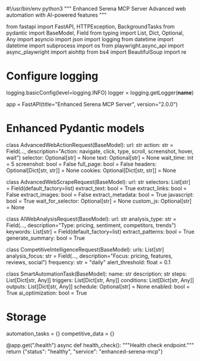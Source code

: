 #!/usr/bin/env python3
"""
Enhanced Serena MCP Server
Advanced web automation with AI-powered features
"""

from fastapi import FastAPI, HTTPException, BackgroundTasks
from pydantic import BaseModel, Field
from typing import List, Dict, Optional, Any
import asyncio
import json
import logging
from datetime import datetime
import subprocess
import os
from playwright.async_api import async_playwright
import aiohttp
from bs4 import BeautifulSoup
import re

# Configure logging
logging.basicConfig(level=logging.INFO)
logger = logging.getLogger(__name__)

app = FastAPI(title="Enhanced Serena MCP Server", version="2.0.0")

# Enhanced Pydantic models
class AdvancedWebActionRequest(BaseModel):
    url: str
    action: str = Field(..., description="Action: navigate, click, type, scroll, screenshot, hover, wait")
    selector: Optional[str] = None
    text: Optional[str] = None
    wait_time: int = 5
    screenshot: bool = False
    full_page: bool = False
    headers: Optional[Dict[str, str]] = None
    cookies: Optional[Dict[str, str]] = None

class AdvancedWebScrapeRequest(BaseModel):
    url: str
    selectors: List[str] = Field(default_factory=list)
    extract_text: bool = True
    extract_links: bool = False
    extract_images: bool = False
    extract_metadata: bool = True
    javascript: bool = True
    wait_for_selector: Optional[str] = None
    custom_js: Optional[str] = None

class AIWebAnalysisRequest(BaseModel):
    url: str
    analysis_type: str = Field(..., description="Type: pricing, sentiment, competitors, trends")
    keywords: List[str] = Field(default_factory=list)
    extract_patterns: bool = True
    generate_summary: bool = True

class CompetitiveIntelligenceRequest(BaseModel):
    urls: List[str]
    analysis_focus: str = Field(..., description="Focus: pricing, features, reviews, social")
    frequency: str = "daily"
    alert_threshold: float = 0.1

class SmartAutomationTask(BaseModel):
    name: str
    description: str
    steps: List[Dict[str, Any]]
    triggers: List[Dict[str, Any]]
    conditions: List[Dict[str, Any]]
    outputs: List[Dict[str, Any]]
    schedule: Optional[str] = None
    enabled: bool = True
    ai_optimization: bool = True

# Storage
automation_tasks = {}
competitive_data = {}

@app.get("/health")
async def health_check():
    """Health check endpoint."""
    return {"status": "healthy", "service": "enhanced-serena-mcp"}
